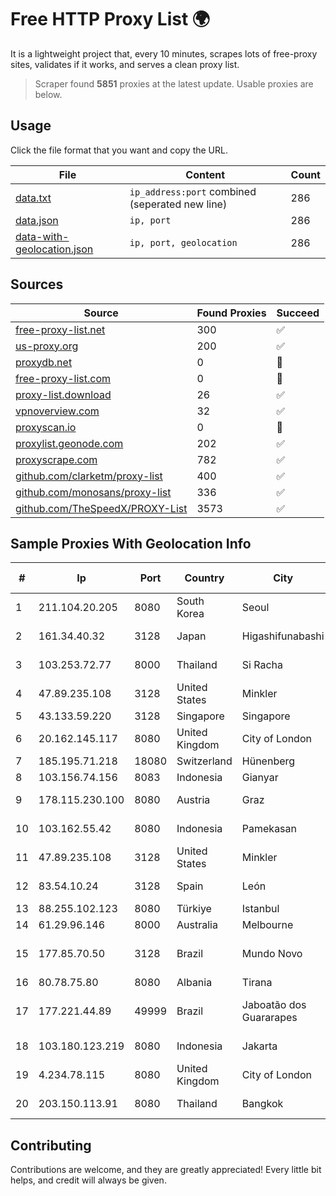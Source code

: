 
# Free HTTP Proxy List 🌍

It is a lightweight project that, every 10 minutes, scrapes lots of free-proxy sites, validates if it works, and serves a clean proxy list.


> Scraper found **5851** proxies at the latest update. Usable proxies are below.

## Usage

Click the file format that you want and copy the URL.


|File|Content|Count|
|----|-------|-----|
|[data.txt](https://raw.githubusercontent.com/themiralay/Proxy-List-World/master/data.txt)|`ip_address:port` combined (seperated new line)|286|
|[data.json](https://raw.githubusercontent.com/themiralay/Proxy-List-World/master/data.json)|`ip, port`|286|
|[data-with-geolocation.json](https://raw.githubusercontent.com/themiralay/Proxy-List-World/master/data-with-geolocation.json)|`ip, port, geolocation`|286|

## Sources

|Source|Found Proxies|Succeed|
|------|-------------|-------|
|[free-proxy-list.net](https://free-proxy-list.net)|300|✅|
|[us-proxy.org](https://www.us-proxy.org)|200|✅|
|[proxydb.net](http://proxydb.net)|0|🚫|
|[free-proxy-list.com](https://free-proxy-list.com/?page=&port=&type%5B%5D=http&type%5B%5D=https&up_time=0&search=Search)|0|🚫|
|[proxy-list.download](https://www.proxy-list.download/HTTP)|26|✅|
|[vpnoverview.com](https://vpnoverview.com/privacy/anonymous-browsing/free-proxy-servers)|32|✅|
|[proxyscan.io](https://www.proxyscan.io)|0|🚫|
|[proxylist.geonode.com](https://proxylist.geonode.com/api/proxy-list?limit=300&page=1&sort_by=lastChecked&sort_type=desc&protocols=http,https)|202|✅|
|[proxyscrape.com](https://api.proxyscrape.com/v2/?request=displayproxies&protocol=http&timeout=10000&country=all&ssl=all&anonymity=all)|782|✅|
|[github.com/clarketm/proxy-list](https://raw.githubusercontent.com/clarketm/proxy-list/master/proxy-list-raw.txt)|400|✅|
|[github.com/monosans/proxy-list](https://raw.githubusercontent.com/monosans/proxy-list/main/proxies/http.txt)|336|✅|
|[github.com/TheSpeedX/PROXY-List](https://raw.githubusercontent.com/TheSpeedX/PROXY-List/master/http.txt)|3573|✅|


## Sample Proxies With Geolocation Info

|#|Ip|Port|Country|City|Internet Service Provider|
|-|--|----|-------|----|-------------------------|
|1|211.104.20.205|8080|South Korea|Seoul|Korea Telecom|
|2|161.34.40.32|3128|Japan|Higashifunabashi|NTT PC Communications, Inc.|
|3|103.253.72.77|8000|Thailand|Si Racha|Readyidc Company Limited|
|4|47.89.235.108|3128|United States|Minkler|Alibaba.com LLC|
|5|43.133.59.220|3128|Singapore|Singapore|Aceville Pte.ltd|
|6|20.162.145.117|8080|United Kingdom|City of London|Microsoft Corporation|
|7|185.195.71.218|18080|Switzerland|Hünenberg|Datasource AG|
|8|103.156.74.156|8083|Indonesia|Gianyar|PT Trika Global Media|
|9|178.115.230.100|8080|Austria|Graz|customers with static IP|
|10|103.162.55.42|8080|Indonesia|Pamekasan|Institut Agama Islam Negeri Madura|
|11|47.89.235.108|3128|United States|Minkler|Alibaba.com LLC|
|12|83.54.10.24|3128|Spain|León|Telefonica de Espana SAU|
|13|88.255.102.123|8080|Türkiye|Istanbul|TurkTelekom|
|14|61.29.96.146|8000|Australia|Melbourne|AAPT Limited|
|15|177.85.70.50|3128|Brazil|Mundo Novo|ASE TELECOMUNICAÇÕES LTDA ME|
|16|80.78.75.80|8080|Albania|Tirana|ABCom|
|17|177.221.44.89|49999|Brazil|Jaboatão dos Guararapes|1telecom Servicos De Tecnologia EM Internet Ltda|
|18|103.180.123.219|8080|Indonesia|Jakarta|PT Indo Telemedia Solusi|
|19|4.234.78.115|8080|United Kingdom|City of London|Microsoft Corporation|
|20|203.150.113.91|8080|Thailand|Bangkok|Internet Thailand Company Ltd.|



## Contributing

Contributions are welcome, and they are greatly appreciated! Every
little bit helps, and credit will always be given.

